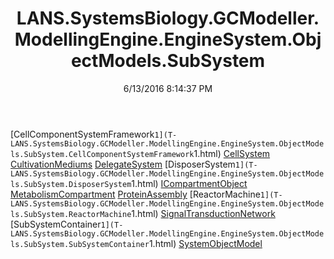 ﻿---
title: LANS.SystemsBiology.GCModeller.ModellingEngine.EngineSystem.ObjectModels.SubSystem
date: 6/13/2016 8:14:37 PM
---

[CellComponentSystemFramework`1](T-LANS.SystemsBiology.GCModeller.ModellingEngine.EngineSystem.ObjectModels.SubSystem.CellComponentSystemFramework`1.html)
[CellSystem](T-LANS.SystemsBiology.GCModeller.ModellingEngine.EngineSystem.ObjectModels.SubSystem.CellSystem.html)
[CultivationMediums](T-LANS.SystemsBiology.GCModeller.ModellingEngine.EngineSystem.ObjectModels.SubSystem.CultivationMediums.html)
[DelegateSystem](T-LANS.SystemsBiology.GCModeller.ModellingEngine.EngineSystem.ObjectModels.SubSystem.DelegateSystem.html)
[DisposerSystem`1](T-LANS.SystemsBiology.GCModeller.ModellingEngine.EngineSystem.ObjectModels.SubSystem.DisposerSystem`1.html)
[ICompartmentObject](T-LANS.SystemsBiology.GCModeller.ModellingEngine.EngineSystem.ObjectModels.SubSystem.ICompartmentObject.html)
[MetabolismCompartment](T-LANS.SystemsBiology.GCModeller.ModellingEngine.EngineSystem.ObjectModels.SubSystem.MetabolismCompartment.html)
[ProteinAssembly](T-LANS.SystemsBiology.GCModeller.ModellingEngine.EngineSystem.ObjectModels.SubSystem.ProteinAssembly.html)
[ReactorMachine`1](T-LANS.SystemsBiology.GCModeller.ModellingEngine.EngineSystem.ObjectModels.SubSystem.ReactorMachine`1.html)
[SignalTransductionNetwork](T-LANS.SystemsBiology.GCModeller.ModellingEngine.EngineSystem.ObjectModels.SubSystem.SignalTransductionNetwork.html)
[SubSystemContainer`1](T-LANS.SystemsBiology.GCModeller.ModellingEngine.EngineSystem.ObjectModels.SubSystem.SubSystemContainer`1.html)
[SystemObjectModel](T-LANS.SystemsBiology.GCModeller.ModellingEngine.EngineSystem.ObjectModels.SubSystem.SystemObjectModel.html)
